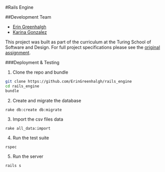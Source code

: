 #Rails Engine

##Development Team
* [Erin Greenhalgh](https://github.com/eringreenhalgh)
* [Karina Gonzalez](https://github.com/karinamzalez)

This project was built as part of the curriculum at the Turing School of Software and Design. For full project specifications please see the [original assignment](https://github.com/turingschool/lesson_plans/blob/master/ruby_03-professional_rails_applications/rails_engine.md).

###Deployment & Testing

1. Clone the repo and bundle

```bash
git clone https://github.com/ErinGreenhalgh/rails_engine
cd rails_engine
bundle
```

2. Create and migrate the database

`rake db:create db:migrate`

3. Import the csv files data

`rake all_data:import`

4. Run the test suite

`rspec`

5. Run the server

`rails s`
